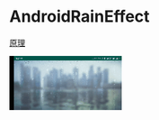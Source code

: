 # AndroidRainEffect

[原理](https://tympanus.net/codrops/2015/11/04/rain-water-effect-experiments/)

![image](https://github.com/Eyey110/AndroidRainEffect/blob/master/demo.gif)


